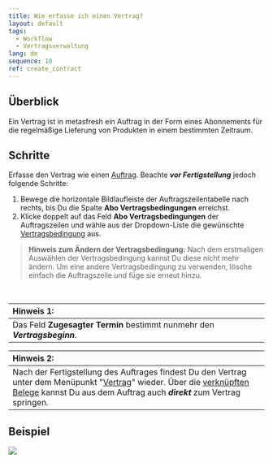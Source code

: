```yaml
---
title: Wie erfasse ich einen Vertrag?
layout: default
tags:
  - Workflow
  - Vertragsverwaltung
lang: de
sequence: 10
ref: create_contract
---
```


## Überblick
Ein Vertrag ist in metasfresh ein Auftrag in der Form eines Abonnements für die regelmäßige Lieferung von Produkten in einem bestimmten Zeitraum.

## Schritte
Erfasse den Vertrag wie einen [Auftrag](Auftrag_erfassen). Beachte ***vor Fertigstellung*** jedoch folgende Schritte:

1. Bewege die horizontale Bildlaufleiste der Auftragszeilentabelle nach rechts, bis Du die Spalte **Abo Vertragsbedingungen** erreichst.
1. Klicke doppelt auf das Feld **Abo Vertragsbedingungen** der Auftragszeilen und wähle aus der Dropdown-Liste die gewünschte [Vertragsbedingung](Vertragsbedingungen_definieren) aus.
 >**Hinweis zum Ändern der Vertragsbedingung:** Nach dem erstmaligen Auswählen der Vertragsbedingung kannst Du diese nicht mehr ändern. Um eine andere Vertragsbedingung zu verwenden, lösche einfach die Auftragszeile und füge sie erneut hinzu.

<br>

| **Hinweis 1:** |
| :--- |
| Das Feld **Zugesagter Termin** bestimmt nunmehr den ***Vertragsbeginn***. |

| **Hinweis 2:** |
| :--- |
| Nach der Fertigstellung des Auftrages findest Du den Vertrag unter dem Menüpunkt "[Vertrag](Menu)" wieder. Über die [verknüpften Belege](SpringezuBelegen) kannst Du aus dem Auftrag auch ***direkt*** zum Vertrag springen. |

## Beispiel
![](assets/Vertrag_erfassen.gif)
